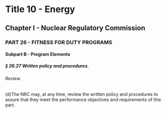 
# Title 10 - Energy
## Chapter I - Nuclear Regulatory Commission
### PART 26 - FITNESS FOR DUTY PROGRAMS
#### Subpart B - Program Elements
##### § 26.27 Written policy and procedures.
###### Review.

(d)The NRC may, at any time, review the written policy and procedures to assure that they meet the performance objectives and requirements of this part.
